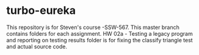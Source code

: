 # turbo-eureka

This repository is for Steven's course -SSW-567.
This master branch contains folders for each assignment. 
HW 02a - Testing a legacy program and reporting on testing results folder is for fixing the classify triangle test and actual source code.
